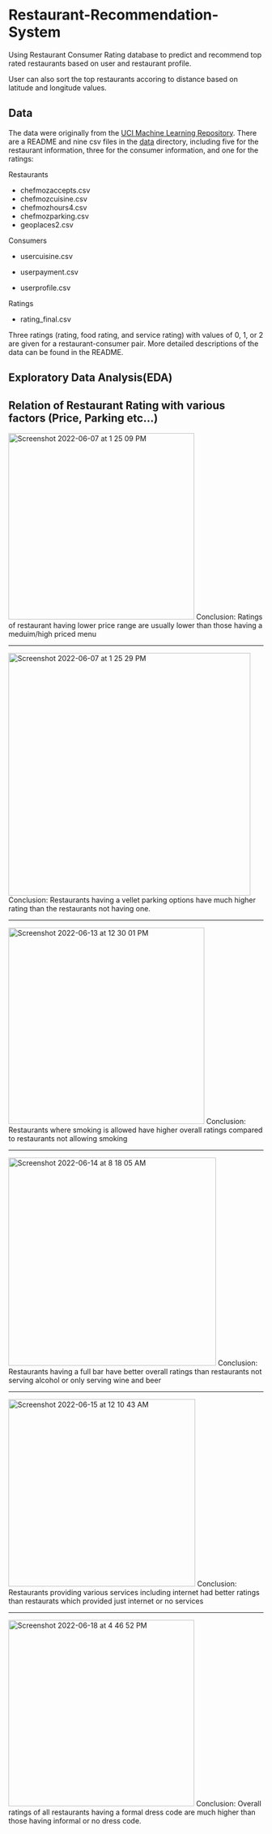 # Restaurant-Recommendation-System
Using Restaurant Consumer Rating database to predict and recommend top rated restaurants based on user and restaurant profile.

User can also sort the top restaurants accoring to distance based on latitude and longitude values.


## Data
The data were originally from the [UCI Machine Learning Repository](https://archive.ics.uci.edu/ml/datasets/Restaurant+%26+consumer+data). There are a README and nine csv files in the [data](data/) directory, including five for the restaurant information, three for the consumer information, and one for the ratings:

Restaurants
- chefmozaccepts.csv
- chefmozcuisine.csv
- chefmozhours4.csv
- chefmozparking.csv
- geoplaces2.csv

Consumers
- usercuisine.csv
- userpayment.csv

- userprofile.csv

Ratings
- rating_final.csv

Three ratings (rating, food rating, and service rating) with values of 0, 1, or 2 are given for a restaurant-consumer pair. More detailed descriptions of the data can be found in the README.

## Exploratory Data Analysis(EDA)

## Relation of Restaurant Rating with various factors (Price, Parking etc...)

<img width="367" alt="Screenshot 2022-06-07 at 1 25 09 PM" src="https://user-images.githubusercontent.com/34760210/172327046-11a72b02-67cd-4c0f-ae19-b8a63dc0193d.png">
Conclusion: Ratings of restaurant having lower price range are usually lower than those having a meduim/high priced menu

***
<img width="478" alt="Screenshot 2022-06-07 at 1 25 29 PM" src="https://user-images.githubusercontent.com/34760210/172327107-4055e35b-8ca7-4c49-9f2e-b63eab6dbb86.png">
Conclusion: Restaurants having a vellet parking options have much higher rating than the restaurants not having one.

***

<img width="387" alt="Screenshot 2022-06-13 at 12 30 01 PM" src="https://user-images.githubusercontent.com/34760210/173297482-eff23a4c-8a0e-4a5c-8b7d-04fa1133342a.png">
Conclusion: Restaurants where smoking is allowed have higher overall ratings compared to restaurants not allowing smoking

***
<img width="410" alt="Screenshot 2022-06-14 at 8 18 05 AM" src="https://user-images.githubusercontent.com/34760210/173482863-ba44f24a-37a4-4a52-a930-c2ac73884c58.png">
Conclusion: Restaurants having a full bar have better overall ratings than restaurants not serving alcohol or only serving wine and beer

***

<img width="369" alt="Screenshot 2022-06-15 at 12 10 43 AM" src="https://user-images.githubusercontent.com/34760210/173664754-feedd847-44b4-4948-88cf-2898e80cefb4.png">
Conclusion: Restaurants providing various services including internet had better ratings than restaurats which provided just internet or no services

***

<img width="367" alt="Screenshot 2022-06-18 at 4 46 52 PM" src="https://user-images.githubusercontent.com/34760210/174435267-45ab7068-475b-4819-a1db-db29d9e46d0f.png">
Conclusion: Overall ratings of all restaurants having a formal dress code are much higher than those having informal or no dress code.


